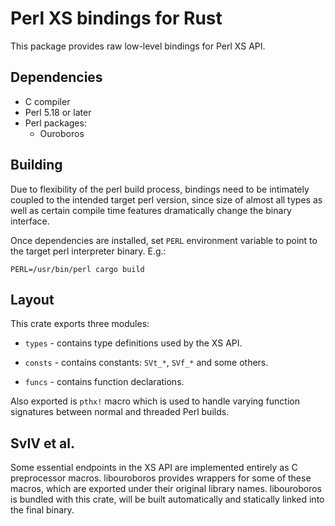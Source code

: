 # Perl XS bindings for Rust

This package provides raw low-level bindings for Perl XS API.

## Dependencies

* C compiler
* Perl 5.18 or later
* Perl packages:
  * Ouroboros

## Building

Due to flexibility of the perl build process, bindings need to be intimately
coupled to the intended target perl version, since size of almost all types as
well as certain compile time features dramatically change the binary interface.

Once dependencies are installed, set `PERL` environment variable to point to
the target perl interpreter binary. E.g.:

    PERL=/usr/bin/perl cargo build

## Layout

This crate exports three modules:

* `types` - contains type definitions used by the XS API.

* `consts` - contains constants: `SVt_*`, `SVf_*` and some others.

* `funcs` - contains function declarations.

Also exported is `pthx!` macro which is used to handle varying function
signatures between normal and threaded Perl builds.

## SvIV et al.

Some essential endpoints in the XS API are implemented entirely as C
preprocessor macros. libouroboros provides wrappers for some of these macros,
which are exported under their original library names. libouroboros is bundled
with this crate, will be built automatically and statically linked into the
final binary.
